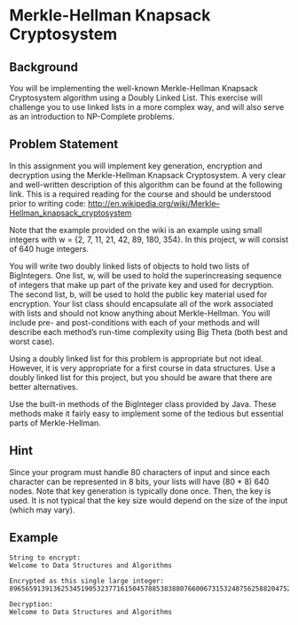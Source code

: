 # Merkle-Hellman Knapsack Cryptosystem

## Background

You will be implementing the well-known Merkle-Hellman Knapsack Cryptosystem algorithm using a Doubly Linked List. This exercise will challenge you to use linked lists in a more complex way, and will also serve as an introduction to NP-Complete problems. 

## Problem Statement

In this assignment you will implement key generation, encryption and decryption using the Merkle-Hellman Knapsack Cryptosystem. A very clear and well-written description of this algorithm can be found at the following link. This is a required reading for the course and should be understood prior to writing code:
http://en.wikipedia.org/wiki/Merkle–Hellman_knapsack_cryptosystem

Note that the example provided on the wiki is an example using small integers with w = {2,
7, 11, 21, 42, 89, 180, 354}. In this project, w will consist of 640 huge integers.

You will write two doubly linked lists of objects to hold two lists of BigIntegers. One list, w, will be used to hold the superincreasing sequence of integers that make up part of the private key and used for decryption. The second list, b, will be used to hold the public key material used for encryption. Your list class should encapsulate all of the work associated with lists and should not know anything about Merkle-Hellman. You will include pre- and post-conditions with each of your methods and will describe each method’s run-time complexity using Big Theta (both best and worst case).

Using a doubly linked list for this problem is appropriate but not ideal. However, it is very appropriate for a first course in data structures. Use a doubly linked list for this project, but you should be aware that there are better alternatives.

Use the built-in methods of the BigInteger class provided by Java. These methods make it fairly easy to implement some of the tedious but essential parts of Merkle-Hellman. 

## Hint

Since your program must handle 80 characters of input and since each character can be represented in 8 bits, your lists will have (80 * 8) 640 nodes. Note that key generation is typically done once. Then, the key is used. It is not typical that the key size would depend on the size of the input (which may vary).

## Example

```
String to encrypt:
Welcome to Data Structures and Algorithms

Encrypted as this single large integer:
896565913913625345190532377161504578853838807660067315324875625882047524293378988136679066309863542775671737312781408

Decryption: 
Welcome to Data Structures and Algorithms
```







